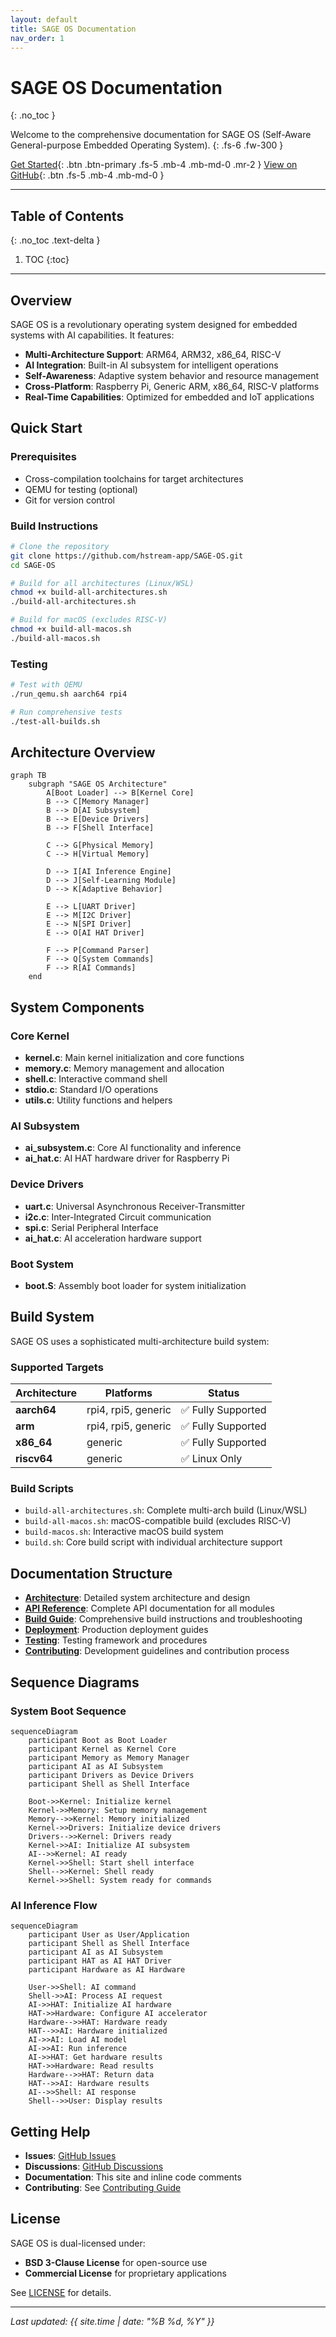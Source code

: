 ```yaml
---
layout: default
title: SAGE OS Documentation
nav_order: 1
---
```


# SAGE OS Documentation
{: .no_toc }

Welcome to the comprehensive documentation for SAGE OS (Self-Aware General-purpose Embedded Operating System).
{: .fs-6 .fw-300 }

[Get Started](#quick-start){: .btn .btn-primary .fs-5 .mb-4 .mb-md-0 .mr-2 } [View on GitHub](https://github.com/hstream-app/SAGE-OS){: .btn .fs-5 .mb-4 .mb-md-0 }

---

## Table of Contents
{: .no_toc .text-delta }

1. TOC
{:toc}

---

## Overview

SAGE OS is a revolutionary operating system designed for embedded systems with AI capabilities. It features:

- **Multi-Architecture Support**: ARM64, ARM32, x86_64, RISC-V
- **AI Integration**: Built-in AI subsystem for intelligent operations
- **Self-Awareness**: Adaptive system behavior and resource management
- **Cross-Platform**: Raspberry Pi, Generic ARM, x86_64, RISC-V platforms
- **Real-Time Capabilities**: Optimized for embedded and IoT applications

## Quick Start

### Prerequisites

- Cross-compilation toolchains for target architectures
- QEMU for testing (optional)
- Git for version control

### Build Instructions

```bash
# Clone the repository
git clone https://github.com/hstream-app/SAGE-OS.git
cd SAGE-OS

# Build for all architectures (Linux/WSL)
chmod +x build-all-architectures.sh
./build-all-architectures.sh

# Build for macOS (excludes RISC-V)
chmod +x build-all-macos.sh
./build-all-macos.sh
```

### Testing

```bash
# Test with QEMU
./run_qemu.sh aarch64 rpi4

# Run comprehensive tests
./test-all-builds.sh
```

## Architecture Overview

```mermaid
graph TB
    subgraph "SAGE OS Architecture"
        A[Boot Loader] --> B[Kernel Core]
        B --> C[Memory Manager]
        B --> D[AI Subsystem]
        B --> E[Device Drivers]
        B --> F[Shell Interface]
        
        C --> G[Physical Memory]
        C --> H[Virtual Memory]
        
        D --> I[AI Inference Engine]
        D --> J[Self-Learning Module]
        D --> K[Adaptive Behavior]
        
        E --> L[UART Driver]
        E --> M[I2C Driver]
        E --> N[SPI Driver]
        E --> O[AI HAT Driver]
        
        F --> P[Command Parser]
        F --> Q[System Commands]
        F --> R[AI Commands]
    end
```

## System Components

### Core Kernel
- **kernel.c**: Main kernel initialization and core functions
- **memory.c**: Memory management and allocation
- **shell.c**: Interactive command shell
- **stdio.c**: Standard I/O operations
- **utils.c**: Utility functions and helpers

### AI Subsystem
- **ai_subsystem.c**: Core AI functionality and inference
- **ai_hat.c**: AI HAT hardware driver for Raspberry Pi

### Device Drivers
- **uart.c**: Universal Asynchronous Receiver-Transmitter
- **i2c.c**: Inter-Integrated Circuit communication
- **spi.c**: Serial Peripheral Interface
- **ai_hat.c**: AI acceleration hardware support

### Boot System
- **boot.S**: Assembly boot loader for system initialization

## Build System

SAGE OS uses a sophisticated multi-architecture build system:

### Supported Targets

| Architecture | Platforms | Status |
|-------------|-----------|---------|
| **aarch64** | rpi4, rpi5, generic | ✅ Fully Supported |
| **arm** | rpi4, rpi5, generic | ✅ Fully Supported |
| **x86_64** | generic | ✅ Fully Supported |
| **riscv64** | generic | ✅ Linux Only |

### Build Scripts

- `build-all-architectures.sh`: Complete multi-arch build (Linux/WSL)
- `build-all-macos.sh`: macOS-compatible build (excludes RISC-V)
- `build-macos.sh`: Interactive macOS build system
- `build.sh`: Core build script with individual architecture support

## Documentation Structure

- [**Architecture**](architecture/): Detailed system architecture and design
- [**API Reference**](api/): Complete API documentation for all modules
- [**Build Guide**](build/): Comprehensive build instructions and troubleshooting
- [**Deployment**](deployment/): Production deployment guides
- [**Testing**](testing/): Testing framework and procedures
- [**Contributing**](contributing/): Development guidelines and contribution process

## Sequence Diagrams

### System Boot Sequence

```mermaid
sequenceDiagram
    participant Boot as Boot Loader
    participant Kernel as Kernel Core
    participant Memory as Memory Manager
    participant AI as AI Subsystem
    participant Drivers as Device Drivers
    participant Shell as Shell Interface

    Boot->>Kernel: Initialize kernel
    Kernel->>Memory: Setup memory management
    Memory-->>Kernel: Memory initialized
    Kernel->>Drivers: Initialize device drivers
    Drivers-->>Kernel: Drivers ready
    Kernel->>AI: Initialize AI subsystem
    AI-->>Kernel: AI ready
    Kernel->>Shell: Start shell interface
    Shell-->>Kernel: Shell ready
    Kernel->>Shell: System ready for commands
```

### AI Inference Flow

```mermaid
sequenceDiagram
    participant User as User/Application
    participant Shell as Shell Interface
    participant AI as AI Subsystem
    participant HAT as AI HAT Driver
    participant Hardware as AI Hardware

    User->>Shell: AI command
    Shell->>AI: Process AI request
    AI->>HAT: Initialize AI hardware
    HAT->>Hardware: Configure AI accelerator
    Hardware-->>HAT: Hardware ready
    HAT-->>AI: Hardware initialized
    AI->>AI: Load AI model
    AI->>AI: Run inference
    AI->>HAT: Get hardware results
    HAT->>Hardware: Read results
    Hardware-->>HAT: Return data
    HAT-->>AI: Hardware results
    AI-->>Shell: AI response
    Shell-->>User: Display results
```

## Getting Help

- **Issues**: [GitHub Issues](https://github.com/hstream-app/SAGE-OS/issues)
- **Discussions**: [GitHub Discussions](https://github.com/hstream-app/SAGE-OS/discussions)
- **Documentation**: This site and inline code comments
- **Contributing**: See [Contributing Guide](contributing/)

## License

SAGE OS is dual-licensed under:
- **BSD 3-Clause License** for open-source use
- **Commercial License** for proprietary applications

See [LICENSE](https://github.com/hstream-app/SAGE-OS/blob/main/LICENSE) for details.

---

*Last updated: {{ site.time | date: "%B %d, %Y" }}*